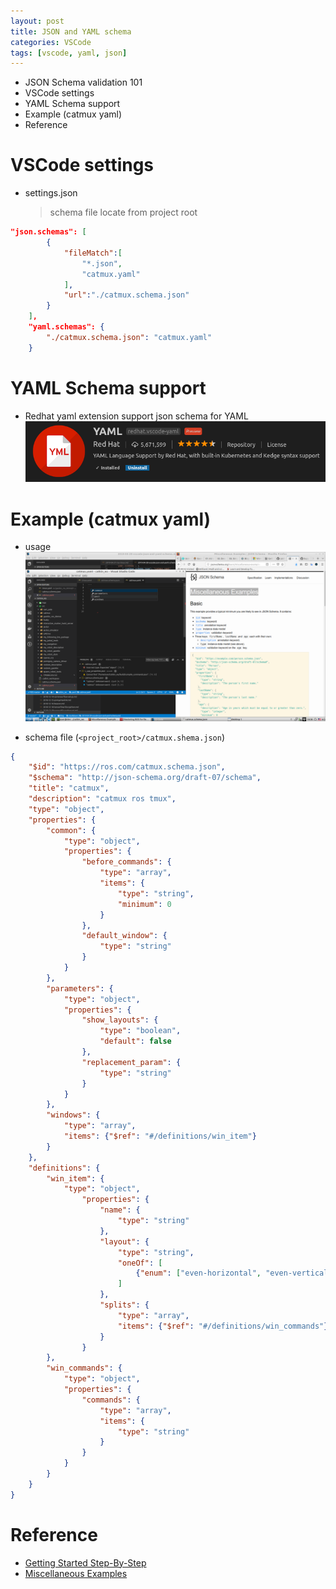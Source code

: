 ```yaml
---
layout: post
title: JSON and YAML schema
categories: VSCode
tags: [vscode, yaml, json]
---
```

- JSON Schema validation 101
- VSCode settings
- YAML Schema support
- Example (catmux yaml)
- Reference
  
# VSCode settings
- settings.json
  > schema file locate from project root

```json
"json.schemas": [
        {
            "fileMatch":[
                "*.json",
                "catmux.yaml"
            ],
            "url":"./catmux.schema.json"
        }
    ],
    "yaml.schemas": {
        "./catmux.schema.json": "catmux.yaml"
    }
```
# YAML Schema support
- Redhat yaml extension support json schema for YAML
![](/images/2019-04-28-16-30-03.png)

# Example (catmux yaml)
- usage
![](/images/2019-04-28-16-36-57.png)

- schema file (`<project_root>/catmux.shema.json`)
```json
{
    "$id": "https://ros.com/catmux.schema.json",
    "$schema": "http://json-schema.org/draft-07/schema",
    "title": "catmux",
    "description": "catmux ros tmux",
    "type": "object",
    "properties": {
        "common": {
            "type": "object",
            "properties": {
                "before_commands": {
                    "type": "array",
                    "items": {
                        "type": "string",
                        "minimum": 0
                    }
                },
                "default_window": {
                    "type": "string"
                }
            }
        },
        "parameters": {
            "type": "object",
            "properties": {
                "show_layouts": {
                    "type": "boolean",
                    "default": false
                },
                "replacement_param": {
                    "type": "string"
                }
            }
        },
        "windows": {
            "type": "array",
            "items": {"$ref": "#/definitions/win_item"}
        }
    },
    "definitions": {
        "win_item": {
            "type": "object",
                "properties": {
                    "name": {
                        "type": "string"
                    },
                    "layout": {
                        "type": "string",
                        "oneOf": [
                            {"enum": ["even-horizontal", "even-vertical", "tiled"]}
                        ]
                    },
                    "splits": {
                        "type": "array",
                        "items": {"$ref": "#/definitions/win_commands"}
                    }
                }
        },
        "win_commands": {
            "type": "object",
            "properties": {
                "commands": {
                    "type": "array",
                    "items": {
                        "type": "string"
                    }
                }
            }
        }
    }
}
```

# Reference
- [Getting Started Step-By-Step](http://json-schema.org/learn/getting-started-step-by-step.html#intro)
- [Miscellaneous Examples](http://json-schema.org/learn/miscellaneous-examples.html)